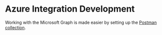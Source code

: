 # Azure Integration Development

Working with the Microsoft Graph is made easier by setting up the [Postman
collection][1].

[1]: https://docs.microsoft.com/en-us/graph/use-postman?view=graph-rest-1.0
